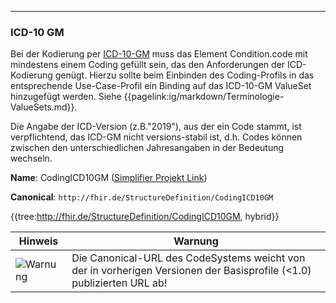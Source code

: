 ----
### ICD-10 GM

Bei der Kodierung per [ICD-10-GM](https://www.bfarm.de/DE/Kodiersysteme/Klassifikationen/ICD/ICD-10-GM/_node.html) muss das Element Condition.code mit mindestens einem Coding gefüllt sein, das den Anforderungen der ICD-Kodierung genügt. Hierzu sollte beim Einbinden des Coding-Profils in das entsprechende Use-Case-Profil ein Binding auf das ICD-10-GM ValueSet hinzugefügt werden. Siehe {{pagelink:ig/markdown/Terminologie-ValueSets.md}}.

Die Angabe der ICD-Version (z.B."2019"), aus der ein Code stammt, ist verpflichtend, das ICD-GM nicht versions-stabil ist, d.h. Codes können zwischen den unterschiedlichen Jahresangaben in der Bedeutung wechseln.

**Name**: CodingICD10GM ([Simplifier Projekt Link](https://simplifier.net/resolve?canonical=http://fhir.de/StructureDefinition/CodingICD10GM&scope=de.basisprofil.r4@1.5.3))

**Canonical**: `http://fhir.de/StructureDefinition/CodingICD10GM`

{{tree:http://fhir.de/StructureDefinition/CodingICD10GM, hybrid}}

| Hinweis | Warnung |
|---------|---------------------|
|![Warnung](https://wiki.hl7.de/images/thumb/Attention_icon.svg/100px-Attention_icon.svg.png)| Die Canonical-URL des CodeSystems weicht von der in vorherigen Versionen der Basisprofile (<1.0) publizierten URL ab! |
